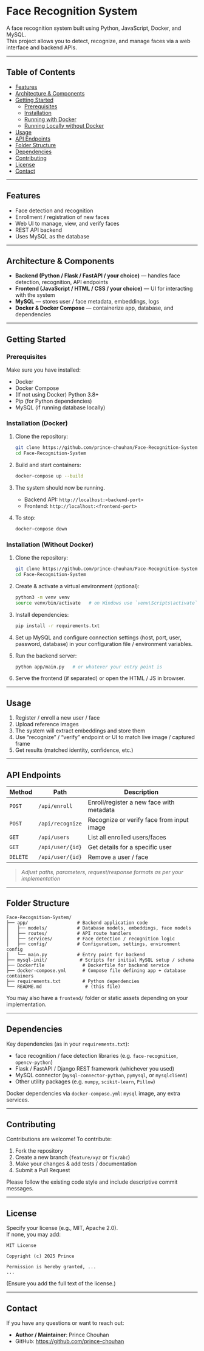 # Face Recognition System

A face recognition system built using Python, JavaScript, Docker, and MySQL.  
This project allows you to detect, recognize, and manage faces via a web interface and backend APIs.

---

## Table of Contents

- [Features](#features)  
- [Architecture & Components](#architecture--components)  
- [Getting Started](#getting-started)  
  - [Prerequisites](#prerequisites)  
  - [Installation](#installation)  
  - [Running with Docker](#running-with-docker)  
  - [Running Locally without Docker](#running-locally-without-docker)  
- [Usage](#usage)  
- [API Endpoints](#api-endpoints)  
- [Folder Structure](#folder-structure)  
- [Dependencies](#dependencies)  
- [Contributing](#contributing)  
- [License](#license)  
- [Contact](#contact)

---

## Features

- Face detection and recognition  
- Enrollment / registration of new faces  
- Web UI to manage, view, and verify faces  
- REST API backend  
- Uses MySQL as the database  

---

## Architecture & Components

- **Backend (Python / Flask / FastAPI / your choice)** — handles face detection, recognition, API endpoints  
- **Frontend (JavaScript / HTML / CSS / your choice)** — UI for interacting with the system  
- **MySQL** — stores user / face metadata, embeddings, logs  
- **Docker & Docker Compose** — containerize app, database, and dependencies  

---

## Getting Started

### Prerequisites

Make sure you have installed:

- Docker  
- Docker Compose  
- (If not using Docker) Python 3.8+  
- Pip (for Python dependencies)  
- MySQL (if running database locally)  

### Installation (Docker)

1. Clone the repository:

   ```bash
   git clone https://github.com/prince-chouhan/Face-Recognition-System.git
   cd Face-Recognition-System
   ```

2. Build and start containers:

   ```bash
   docker-compose up --build
   ```

3. The system should now be running.  
   - Backend API: `http://localhost:<backend-port>`  
   - Frontend: `http://localhost:<frontend-port>`  

4. To stop:

   ```bash
   docker-compose down
   ```

### Installation (Without Docker)

1. Clone the repository:

   ```bash
   git clone https://github.com/prince-chouhan/Face-Recognition-System.git
   cd Face-Recognition-System
   ```

2. Create & activate a virtual environment (optional):

   ```bash
   python3 -m venv venv
   source venv/bin/activate   # on Windows use `venv\Scripts\activate`
   ```

3. Install dependencies:

   ```bash
   pip install -r requirements.txt
   ```

4. Set up MySQL and configure connection settings (host, port, user, password, database) in your configuration file / environment variables.

5. Run the backend server:

   ```bash
   python app/main.py   # or whatever your entry point is
   ```

6. Serve the frontend (if separated) or open the HTML / JS in browser.

---

## Usage

1. Register / enroll a new user / face  
2. Upload reference images  
3. The system will extract embeddings and store them  
4. Use “recognize” / “verify” endpoint or UI to match live image / captured frame  
5. Get results (matched identity, confidence, etc.)  

---

## API Endpoints

| Method | Path | Description |
|--------|------|-------------|
| `POST` | `/api/enroll` | Enroll/register a new face with metadata |
| `POST` | `/api/recognize` | Recognize or verify face from input image |
| `GET` | `/api/users` | List all enrolled users/faces |
| `GET` | `/api/user/{id}` | Get details for a specific user |
| `DELETE` | `/api/user/{id}` | Remove a user / face |

> *Adjust paths, parameters, request/response formats as per your implementation*

---

## Folder Structure

```
Face-Recognition-System/
├── app/                  # Backend application code
│   ├── models/           # Database models, embeddings, face models
│   ├── routes/           # API route handlers
│   ├── services/         # Face detection / recognition logic
│   ├── config/           # Configuration, settings, environment config
│   └── main.py           # Entry point for backend
├── mysql-init/            # Scripts for initial MySQL setup / schema
├── Dockerfile              # Dockerfile for backend service
├── docker-compose.yml      # Compose file defining app + database containers
├── requirements.txt        # Python dependencies
└── README.md                # (this file)
```

You may also have a `frontend/` folder or static assets depending on your implementation.

---

## Dependencies

Key dependencies (as in your `requirements.txt`):

- face recognition / face detection libraries (e.g. `face-recognition`, `opencv-python`)  
- Flask / FastAPI / Django REST framework (whichever you used)  
- MySQL connector (`mysql-connector-python`, `pymysql`, or `mysqlclient`)  
- Other utility packages (e.g. `numpy`, `scikit-learn`, `Pillow`)  

Docker dependencies via `docker-compose.yml`: `mysql` image, any extra services.

---

## Contributing

Contributions are welcome! To contribute:

1. Fork the repository  
2. Create a new branch (`feature/xyz` or `fix/abc`)  
3. Make your changes & add tests / documentation  
4. Submit a Pull Request  

Please follow the existing code style and include descriptive commit messages.

---

## License

Specify your license (e.g., MIT, Apache 2.0).  
If none, you may add:

```
MIT License

Copyright (c) 2025 Prince

Permission is hereby granted, ...
...
```

(Ensure you add the full text of the license.)

---

## Contact

If you have any questions or want to reach out:

- **Author / Maintainer**: Prince Chouhan  
- GitHub: https://github.com/prince-chouhan  
